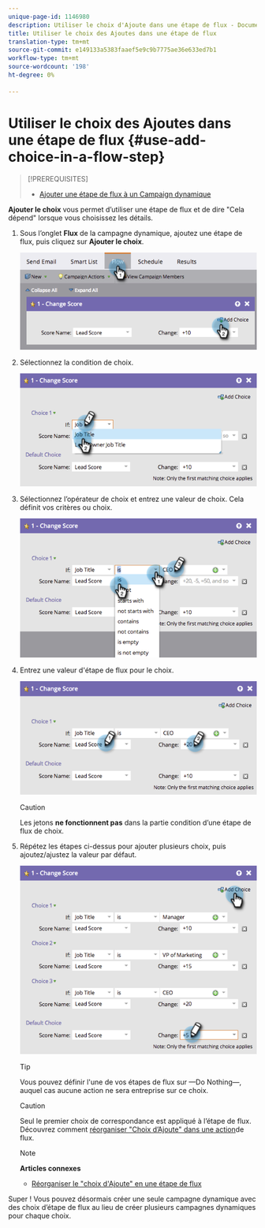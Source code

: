 ```yaml
---
unique-page-id: 1146980
description: Utiliser le choix d'Ajoute dans une étape de flux - Documents marketing - Documentation du produit
title: Utiliser le choix des Ajoutes dans une étape de flux
translation-type: tm+mt
source-git-commit: e149133a5383faaef5e9c9b7775ae36e633ed7b1
workflow-type: tm+mt
source-wordcount: '198'
ht-degree: 0%

---
```



# Utiliser le choix des Ajoutes dans une étape de flux {#use-add-choice-in-a-flow-step}

>[!PREREQUISITES]
>
>* [Ajouter une étape de flux à un Campaign dynamique](add-a-flow-step-to-a-smart-campaign.md)

>



**Ajouter le choix** vous permet d’utiliser une étape de flux et de dire &quot;Cela dépend&quot; lorsque vous choisissez les détails.

1. Sous l’onglet **Flux** de la campagne dynamique, ajoutez une étape de flux, puis cliquez sur **Ajouter le choix**.

   ![](assets/image2014-9-22-11-3a58-3a20.png)

1. Sélectionnez la condition de choix.

   ![](assets/image2014-9-22-11-3a58-3a50.png)

1. Sélectionnez l’opérateur de choix et entrez une valeur de choix. Cela définit vos critères ou choix.

   ![](assets/image2014-9-22-11-3a58-3a54.png)

1. Entrez une valeur d&#39;étape de flux pour le choix.

   ![](assets/image2014-9-22-11-3a58-3a57.png)

   >[!CAUTION]
   >
   >Les jetons **ne fonctionnent pas** dans la partie condition d’une étape de flux de choix.

1. Répétez les étapes ci-dessus pour ajouter plusieurs choix, puis ajoutez/ajustez la valeur par défaut.

   ![](assets/image2014-9-22-11-3a58-3a59.png)

   >[!TIP]
   >
   >Vous pouvez définir l&#39;une de vos étapes de flux sur —Do Nothing—, auquel cas aucune action ne sera entreprise sur ce choix.

   >[!CAUTION]
   >
   >Seul le premier choix de correspondance est appliqué à l’étape de flux. Découvrez comment [réorganiser &quot;Choix d’Ajoute&quot; dans une action](reorder-add-choice-in-a-flow-step.md)de flux.

   >[!NOTE]
   >
   >**Articles connexes**
   >
   >    
   >    
   >    * [Réorganiser le &quot;choix d&#39;Ajoute&quot; en une étape de flux](reorder-add-choice-in-a-flow-step.md)


Super ! Vous pouvez désormais créer une seule campagne dynamique avec des choix d’étape de flux au lieu de créer plusieurs campagnes dynamiques pour chaque choix.